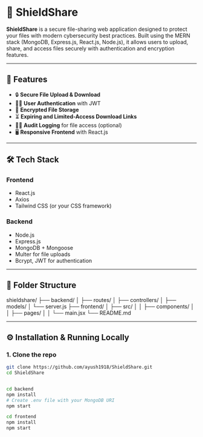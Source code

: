 # 🔐 ShieldShare

**ShieldShare** is a secure file-sharing web application designed to protect your files with modern cybersecurity best practices. Built using the MERN stack (MongoDB, Express.js, React.js, Node.js), it allows users to upload, share, and access files securely with authentication and encryption features.

---

## 🚀 Features

- 🔒 **Secure File Upload & Download**
- 🧑‍💻 **User Authentication** with JWT
- 🔐 **Encrypted File Storage**
- ⏳ **Expiring and Limited-Access Download Links**
- 🕵️‍♂️ **Audit Logging** for file access (optional)
- 🖥️ **Responsive Frontend** with React.js

---

## 🛠️ Tech Stack

### Frontend
- React.js
- Axios
- Tailwind CSS (or your CSS framework)

### Backend
- Node.js
- Express.js
- MongoDB + Mongoose
- Multer for file uploads
- Bcrypt, JWT for authentication

---

## 📂 Folder Structure

shieldshare/
├── backend/
│ ├── routes/
│ ├── controllers/
│ ├── models/
│ └── server.js
├── frontend/
│ ├── src/
│ │ ├── components/
│ │ ├── pages/
│ │ └── main.jsx
└── README.md


---

## ⚙️ Installation & Running Locally

### 1. Clone the repo
```bash
git clone https://github.com/ayush1918/ShieldShare.git
cd ShieldShare


cd backend
npm install
# Create .env file with your MongoDB URI
npm start

cd frontend
npm install
npm start


